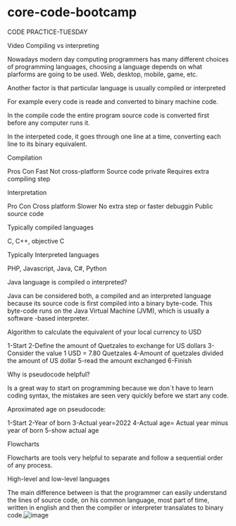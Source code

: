 # core-code-bootcamp

CODE PRACTICE-TUESDAY

Video Compiling vs interpreting

Nowadays modern day computing programmers has many different choices of programming languages, choosing a language depends on what plarforms are going to be used. Web, desktop, mobile, game, etc.

Another factor is that particular language is usually compiled or interpreted

For example every code is reade and converted to binary machine code.

In the compile code the entire program source code is converted first before any computer runs it.

In the interpeted code, it goes through one line at a time, converting each line to its binary equivalent.

Compilation

Pros	        Con
Fast	        Not cross-platform
Source code private	Requires extra compiling step

Interpretation

Pro	Con
Cross platform	Slower
No extra step or faster debuggin	Public source code

Typically compiled languages

C, C++, objective C

Typically Interpreted languages

PHP, Javascript, Java, C#, Python

Java language is compiled o interpreted?

Java can be considered both, a compiled and an interpreted language because its source code is first compiled into a binary byte-code. This byte-code runs on the Java Virtual Machine (JVM), which is usually a software -based interpreter.

Algorithm to calculate the equivalent of your local currency to USD

1-Start
2-Define the amount of Quetzales to exchange for US dollars 
3-Consider the value 1 USD = 7.80 Quetzales
4-Amount of quetzales divided the amount of US dollar
5-read the amount exchanged
6-Finish

Why is pseudocode helpful?

Is a great way to start on programming because we don´t have to learn coding syntax, the mistakes are seen very quickly before we start any code.

Aproximated age on pseudocode:

1-Start
2-Year of born
3-Actual year=2022
4-Actual age= Actual year minus year of born
5-show actual age

Flowcharts

Flowcharts are tools very helpful to separate and follow a sequential order of any process.

High-level and low-level languages

The main difference between is that the programmer can easily understand the lines of source code, on his common language, most part of time, written in english and then the compiler or interpreter transalates to binary code.![image](https://user-images.githubusercontent.com/73202651/149052007-e554a52a-7fe8-41fe-b447-a80e0e3b699f.png)
